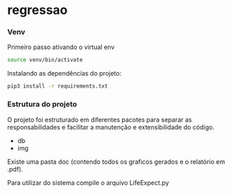 # regressao

### Venv

Primeiro passo ativando o virtual env
```sh
source venv/bin/activate
```
Instalando as dependências do projeto:
```sh
pip3 install -r requirements.txt
```


### Estrutura do projeto 

O projeto foi estruturado em diferentes pacotes para separar as responsabilidades e facilitar a manutenção e extensibilidade do código.

- db
- img

Existe uma pasta doc (contendo todos os graficos gerados e o relatório em .pdf). 

Para utilizar do sistema compile o arquivo LifeExpect.py